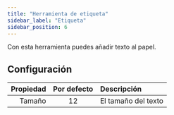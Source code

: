 ```yaml
---
title: "Herramienta de etiqueta"
sidebar_label: "Etiqueta"
sidebar_position: 6
---
```



Con esta herramienta puedes añadir texto al papel.

## Configuración

| Propiedad | Por defecto | Descripción         |
| ---------:|:-----------:|:------------------- |
|    Tamaño |     12      | El tamaño del texto |
